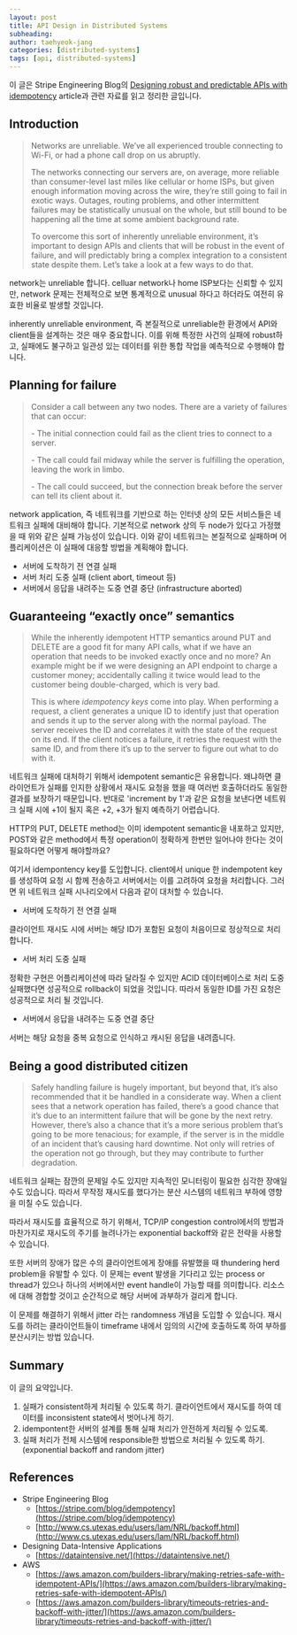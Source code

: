 ```yaml
---
layout: post
title: API Design in Distributed Systems 
subheading: 
author: taehyeok-jang
categories: [distributed-systems]
tags: [api, distributed-systems]
---
```




이 글은 Stripe Engineering Blog의 [Designing robust and predictable APIs with idempotency](https://stripe.com/blog/idempotency) article과 관련 자료를 읽고 정리한 글입니다.



## Introduction 

> Networks are unreliable. We’ve all experienced trouble connecting to Wi-Fi, or had a phone call drop on us abruptly.
>
> The networks connecting our servers are, on average, more reliable than consumer-level last miles like cellular or home ISPs, but given enough information moving across the wire, they’re still going to fail in exotic ways. Outages, routing problems, and other intermittent failures may be statistically unusual on the whole, but still bound to be happening all the time at some ambient background rate.
>
> To overcome this sort of inherently unreliable environment, it’s important to design APIs and clients that will be robust in the event of failure, and will predictably bring a complex integration to a consistent state despite them. Let’s take a look at a few ways to do that.

network는 unreliable 합니다. celluar network나 home ISP보다는 신뢰할 수 있지만, network 문제는 전체적으로 보면 통계적으로 unusual 하다고 하더라도 여전히 유효한 비율로 발생할 것입니다.

inherently unreliable environment, 즉 본질적으로 unreliable한 환경에서 API와 client들을 설계하는 것은 매우 중요합니다. 이를 위해 특정한 사건의 실패에 robust하고, 실패에도 불구하고 일관성 있는 데이터를 위한 통합 작업을 예측적으로 수행해야 합니다.



## Planning for failure

> Consider a call between any two nodes. There are a variety of failures that can occur:
>
> \- The initial connection could fail as the client tries to connect to a server.
>
> \- The call could fail midway while the server is fulfilling the operation, leaving the work in limbo.
>
> \- The call could succeed, but the connection break before the server can tell its client about it.

network application, 즉 네트워크를 기반으로 하는 인터넷 상의 모든 서비스들은 네트워크 실패에 대비해야 합니다. 기본적으로 network 상의 두 node가 있다고 가정했을 때 위와 같은 실패 가능성이 있습니다. 이와 같이 네트워크는 본질적으로 실패하며 어플리케이션은 이 실패에 대응할 방법을 계획해야 합니다. 

- 서버에 도착하기 전 연결 실패
- 서버 처리 도중 실패 (client abort, timeout 등)
- 서버에서 응답을 내려주는 도중 연결 중단 (infrastructure aborted)



## Guaranteeing “exactly once” semantics

> While the inherently idempotent HTTP semantics around PUT and DELETE are a good fit for many API calls, what if we have an operation that needs to be invoked exactly once and no more? An example might be if we were designing an API endpoint to charge a customer money; accidentally calling it twice would lead to the customer being double-charged, which is very bad.
>
> This is where *idempotency keys* come into play. When performing a request, a client generates a unique ID to identify just that operation and sends it up to the server along with the normal payload. The server receives the ID and correlates it with the state of the request on its end. If the client notices a failure, it retries the request with the same ID, and from there it’s up to the server to figure out what to do with it.

네트워크 실패에 대처하기 위해서 idempotent semantic은 유용합니다. 왜냐하면 클라이언트가 실패를 인지한 상황에서 재시도 요청을 했을 때 여러번 호출하더라도 동일한 결과를 보장하기 때문입니다. 반대로 'increment by 1'과 같은 요청을 보낸다면 네트워크 실패 시에 +1이 될지 혹은 +2, +3가 될지 예측하기 어렵습니다. 

HTTP의 PUT, DELETE method는 이미 idempotent semantic을 내포하고 있지만, POST와 같은 method에서 특정 operation이 정확하게 한번만 일어나야 한다는 것이 필요하다면 어떻게 해야할까요?

여기서 idempontency key를 도입합니다. client에서 unique 한 indempotent key를 생성하여 요청 시 함께 전송하고 서버에서는 이를 고려하여 요청을 처리합니다. 그러면 위 네트워크 실패 시나리오에서 다음과 같이 대처할 수 있습니다.

- 서버에 도착하기 전 연결 실패

클라이언트 재시도 시에 서버는 해당 ID가 포함된 요청이 처음이므로 정상적으로 처리합니다. 

- 서버 처리 도중 실패 

정확한 구현은 어플리케이션에 따라 달라질 수 있지만 ACID 데이터베이스로 처리 도중 실패했다면 성공적으로 rollback이 되었을 것입니다. 따라서 동일한 ID를 가진 요청은 성공적으로 처리 될 것입니다. 

- 서버에서 응답을 내려주는 도중 연결 중단

서버는 해당 요청을 중복 요청으로 인식하고 캐시된 응답을 내려줍니다.



## Being a good distributed citizen

> Safely handling failure is hugely important, but beyond that, it’s also recommended that it be handled in a considerate way. When a client sees that a network operation has failed, there’s a good chance that it’s due to an intermittent failure that will be gone by the next retry. However, there’s also a chance that it’s a more serious problem that’s going to be more tenacious; for example, if the server is in the middle of an incident that’s causing hard downtime. Not only will retries of the operation not go through, but they may contribute to further degradation.
>

네트워크 실패는 잠깐의 문제일 수도 있지만 지속적인 모니터링이 필요한 심각한 장애일 수도 있습니다. 따라서 무작정 재시도를 했다가는 분산 시스템의 네트워크 부하에 영향을 미칠 수도 있습니다.

따라서 재시도를 효율적으로 하기 위해서, TCP/IP congestion control에서의 방법과 마찬가지로 재시도의 주기를 늘려나가는 exponential backoff와 같은 전략을 사용할 수 있습니다. 

또한 서버의 장애가 많은 수의 클라이언트에게 장애를 유발했을 때 thundering herd problem을 유발할 수 있다. 이 문제는 event 발생을 기다리고 있는 process or thread가 있으나 하나의 서버에서만 event handle이 가능할 때를 의미합니다. 리소스에 대해 경합할 것이고 순간적으로 해당 서버에 과부하가 걸리게 합니다. 

이 문제를 해결하기 위해서 jitter 라는 randomness 개념을 도입할 수 있습니다. 재시도를 하려는 클라이언트들이 timeframe 내에서 임의의 시간에 호출하도록 하여 부하를 분산시키는 방법 있습니다. 



## Summary

이 글의 요약입니다.

1. 실패가 consistent하게 처리될 수 있도록 하기. 클라이언트에서 재시도를 하여 데이터를 inconsistent state에서 벗어나게 하기.
2. idempontent한 서버의 설계를 통해 실패 처리가 안전하게 처리될 수 있도록.
3. 실패 처리가 전체 시스템에 responsible한 방법으로 처리될 수 있도록 하기. (exponential backoff and random jitter)



## References

- Stripe Engineering Blog 
  - [https://stripe.com/blog/idempotency](https://stripe.com/blog/idempotency)
  - [http://www.cs.utexas.edu/users/lam/NRL/backoff.html](http://www.cs.utexas.edu/users/lam/NRL/backoff.html)
- Designing Data-Intensive Applications
  - [https://dataintensive.net/](https://dataintensive.net/)
- AWS 
  - [https://aws.amazon.com/builders-library/making-retries-safe-with-idempotent-APIs/](https://aws.amazon.com/builders-library/making-retries-safe-with-idempotent-APIs/)
  - [https://aws.amazon.com/builders-library/timeouts-retries-and-backoff-with-jitter/](https://aws.amazon.com/builders-library/timeouts-retries-and-backoff-with-jitter/)